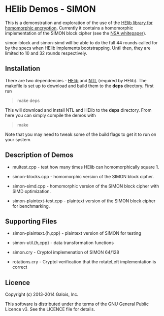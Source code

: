 HElib Demos - SIMON
===================

This is a demonstration and exploration of the use of the [HElib library for homomorphic
encryption](https://github.com/shaih/HElib). Currently it contains a homomorphic implementation of
the SIMON block cipher (see the [NSA whitepaper](http://eprint.iacr.org/2013/404.pdf)).

simon-block and simon-simd will be able to do the full 44 rounds called for by the specs when HElib
implements bootstrapping. Until then, they are limited to 10 and 32 rounds respectively.

Installation
------------

There are two dependencies - [HElib](https://github.com/shaih/HElib) and
[NTL](https://github.com/shaih/HElib) (required by HElib). The makefile is set up to download and
build them to the **deps** directory. First run

>    make deps

This will download and install NTL and HElib to the **deps** directory. From here you can simply
compile the demos with

>    make

Note that you may need to tweak some of the build flags to get it to run on your system.

Description of Demos
--------------------

* multest.cpp - test how many times HElib can homomorphically square 1.

* simon-blocks.cpp - homomorphic version of the SIMON block cipher.

* simon-simd.cpp - homomorphic version of the SIMON block cipher with SIMD optimization.

* simon-plaintext-test.cpp - plaintext version of the SIMON block cipher for benchmarking.

Supporting Files
----------------

* simon-plaintext.{h,cpp} - plaintext version of SIMON for testing

* simon-util.{h,cpp} - data transformation functions

* simon.cry - Cryptol implemenation of SIMON 64/128

* rotations.cry - Cryptol verification that the rotateLeft implementation is correct

Licence
-------

Copyright (c) 2013-2014 Galois, Inc.

This software is distributed under the terms of the GNU General Public Licence v3. See the LICENCE
file for details.
